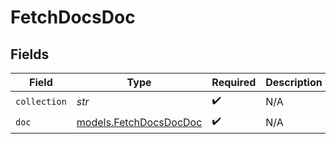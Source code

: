 # FetchDocsDoc


## Fields

| Field                                                  | Type                                                   | Required                                               | Description                                            |
| ------------------------------------------------------ | ------------------------------------------------------ | ------------------------------------------------------ | ------------------------------------------------------ |
| `collection`                                           | *str*                                                  | :heavy_check_mark:                                     | N/A                                                    |
| `doc`                                                  | [models.FetchDocsDocDoc](../models/fetchdocsdocdoc.md) | :heavy_check_mark:                                     | N/A                                                    |
